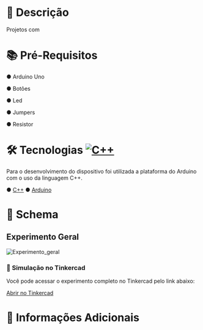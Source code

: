 # 📑 Descrição
Projetos com

# 📚 Pré-Requisitos
● Arduino Uno
<p>● Botões </p>
<p>● Led</p>
<p>● Jumpers</p>
<p>● Resistor</p>

# 🛠 Tecnologias [![C++](https://img.shields.io/badge/C++-%2300599C.svg?logo=c%2B%2B&logoColor=white)](#)

Para o desenvolvimento do dispositivo foi utilizada a plataforma do Arduino com o uso da linguagem C++.

● [C++](https://www.bloodshed.net/)  ● [Arduino](https://www.arduino.cc/)

# 📖 Schema
## Experimento Geral
![Experimento_geral](https://github.com/user-attachments/assets/ebf2105d-0ce8-4306-843c-c7cb565e17c3)
### 🔗 Simulação no Tinkercad

Você pode acessar o experimento completo no Tinkercad pelo link abaixo:

[Abrir no Tinkercad](https://www.tinkercad.com/things/jHm5STfQthA-experimento-geral?sharecode=Jc-jXrynZbuWV-gNkmHirG5Wj00UXDoqEpOpGsOy5CQ)


# 📌 Informações Adicionais
